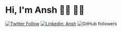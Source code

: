 # Hi, I'm Ansh 👋🏾 👨‍💻

[![Twitter Follow](https://img.shields.io/twitter/follow/ThisIsAnshGoyal?label=Follow)](https://twitter.com/intent/follow?screen_name=ThisIsAnshGoyal)
[![Linkedin: Ansh](https://img.shields.io/badge/-Ansh-blue?style=flat-square&logo=Linkedin&logoColor=white&link=https://www.linkedin.com/in/thisisanshg/)](https://www.linkedin.com/in/thisisanshg/)
![GitHub followers](https://img.shields.io/github/followers/anshgoyalevil?label=Follow&style=social)
